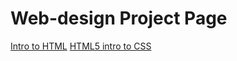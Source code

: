 # Web-design Project Page

<a href="Intro_HTML/index.html" target=" _blank">Intro to HTML</a>
<a href="INTRO_CSS" target=" _blank">HTML5 intro to CSS</a>